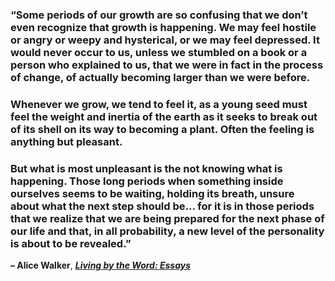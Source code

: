 ### “Some periods of our growth are so confusing that we don’t even recognize that growth is happening. We may feel hostile or angry or weepy and hysterical, or we may feel depressed. It would never occur to us, unless we stumbled on a book or a person who explained to us, that we were in fact in the process of change, of actually becoming larger than we were before.

### Whenever we grow, we tend to feel it, as a young seed must feel the weight and inertia of the earth as it seeks to break out of its shell on its way to becoming a plant. Often the feeling is anything but pleasant.

### But what is most unpleasant is the not knowing what is happening. Those long periods when something inside ourselves seems to be waiting, holding its breath, unsure about what the next step should be... for it is in those periods that we realize that we are being prepared for the next phase of our life and that, in all probability, a new level of the personality is about to be revealed.”

**– Alice Walker**, _[**Living by the Word: Essays**](https://londonwriterssalon.us4.list-manage.com/track/click?u=8b047263967451488070a8ad0&id=17cb52da54&e=bc5cbc9b90)_